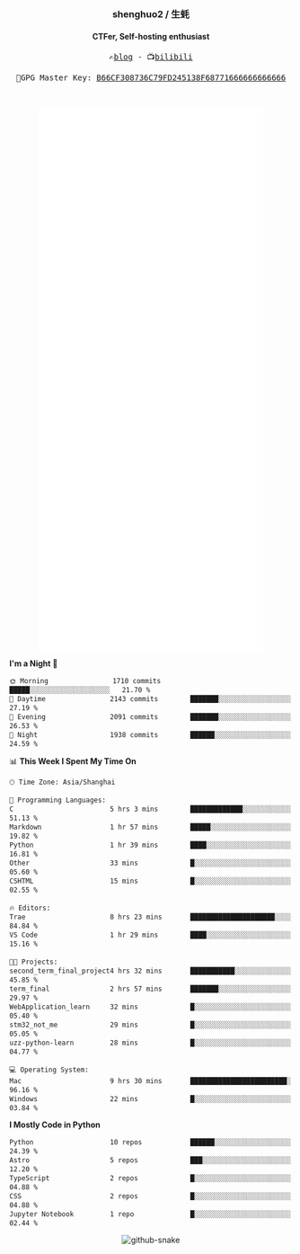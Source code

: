 <h3 align="center"> shenghuo2 / 生蚝 </h3>
<h4 align="center" >CTFer, Self-hosting enthusiast</h3>


<p align="center">
  <samp>
    ✍️<a href="https://blog.shenghuo2.top/">blog</a> -
    📺<a href="https://space.bilibili.com/85894935">bilibili</a>
  </samp>
</p>
<p align="center">
  <samp>
     🔐GPG Master Key: <a align="center" href="https://github.com/shenghuo2.gpg">B66CF308736C79FD245138F68771666666666666</a>
  </samp>
</p>
<br>
<p align="center">
  <a href="https://github.com/shenghuo2">
    <img width="400" align="top" src="https://github.com/shenghuo2/shenghuo2/blob/main/metrics.left.svg" />
  </a>
  <a href="https://github.com/shenghuo2">
    <img width="400" align="top" src="https://github.com/shenghuo2/shenghuo2/blob/main/metrics.right.svg" />
  </a>
</p>


<!--START_SECTION:waka-->
**I'm a Night 🦉** 

```text
🌞 Morning                1710 commits        █████░░░░░░░░░░░░░░░░░░░░   21.70 % 
🌆 Daytime                2143 commits        ███████░░░░░░░░░░░░░░░░░░   27.19 % 
🌃 Evening                2091 commits        ███████░░░░░░░░░░░░░░░░░░   26.53 % 
🌙 Night                  1938 commits        ██████░░░░░░░░░░░░░░░░░░░   24.59 % 
```


📊 **This Week I Spent My Time On** 

```text
🕑︎ Time Zone: Asia/Shanghai

💬 Programming Languages: 
C                        5 hrs 3 mins        █████████████░░░░░░░░░░░░   51.13 % 
Markdown                 1 hr 57 mins        █████░░░░░░░░░░░░░░░░░░░░   19.82 % 
Python                   1 hr 39 mins        ████░░░░░░░░░░░░░░░░░░░░░   16.81 % 
Other                    33 mins             █░░░░░░░░░░░░░░░░░░░░░░░░   05.60 % 
CSHTML                   15 mins             █░░░░░░░░░░░░░░░░░░░░░░░░   02.55 % 

🔥 Editors: 
Trae                     8 hrs 23 mins       █████████████████████░░░░   84.84 % 
VS Code                  1 hr 29 mins        ████░░░░░░░░░░░░░░░░░░░░░   15.16 % 

🐱‍💻 Projects: 
second_term_final_project4 hrs 32 mins       ███████████░░░░░░░░░░░░░░   45.85 % 
term_final               2 hrs 57 mins       ███████░░░░░░░░░░░░░░░░░░   29.97 % 
WebApplication_learn     32 mins             █░░░░░░░░░░░░░░░░░░░░░░░░   05.40 % 
stm32_not_me             29 mins             █░░░░░░░░░░░░░░░░░░░░░░░░   05.05 % 
uzz-python-learn         28 mins             █░░░░░░░░░░░░░░░░░░░░░░░░   04.77 % 

💻 Operating System: 
Mac                      9 hrs 30 mins       ████████████████████████░   96.16 % 
Windows                  22 mins             █░░░░░░░░░░░░░░░░░░░░░░░░   03.84 % 
```

**I Mostly Code in Python** 

```text
Python                   10 repos            ██████░░░░░░░░░░░░░░░░░░░   24.39 % 
Astro                    5 repos             ███░░░░░░░░░░░░░░░░░░░░░░   12.20 % 
TypeScript               2 repos             █░░░░░░░░░░░░░░░░░░░░░░░░   04.88 % 
CSS                      2 repos             █░░░░░░░░░░░░░░░░░░░░░░░░   04.88 % 
Jupyter Notebook         1 repo              █░░░░░░░░░░░░░░░░░░░░░░░░   02.44 % 
```




<!--END_SECTION:waka-->


<div align="center">
  <picture>
    <source media="(prefers-color-scheme: dark)" srcset="https://gist.githubusercontent.com/shenghuo2/bfce20b14ab0484cef03bae6e60e0b3a/raw/github-snake-dark.svg" />
    <source media="(prefers-color-scheme: light)" srcset="https://gist.githubusercontent.com/shenghuo2/bfce20b14ab0484cef03bae6e60e0b3a/raw/github-snake.svg" />
    <img alt="github-snake" src="https://gist.githubusercontent.com/shenghuo2/bfce20b14ab0484cef03bae6e60e0b3a/raw/github-snake.svg" />
  </picture>
</div>

<!--
**shenghuo2/shenghuo2** is a ✨ _special_ ✨ repository because its `README.md` (this file) appears on your GitHub profile.

Here are some ideas to get you started:

- 🔭 I’m currently working on ...
- 🌱 I’m currently learning ...
- 👯 I’m looking to collaborate on ...
- 🤔 I’m looking for help with ...
- 💬 Ask me about ...
- 📫 How to reach me: ...
- 😄 Pronouns: ...
- ⚡ Fun fact: ...
-->
